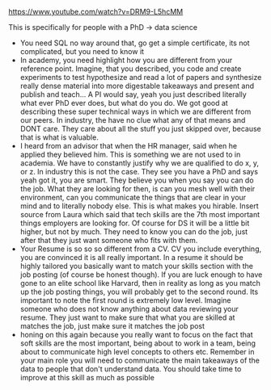 
https://www.youtube.com/watch?v=DRM9-L5hcMM

This is specifically for people with a PhD -> data science

- You need SQL no way around that, go get a simple certificate, its not complicated, but you need to know it
- In academy, you need highlight how you are different from your reference point. Imagine, that you described, you code and create experiments to test hypothesize and read a lot of papers and synthesize really dense material into more digestable takeaways and present and publish and teach... A PI would say, yeah you just described literally what ever PhD ever does, but what do you do. We got good at describing these super technical ways in which we are different from our peers. In industry, the have no clue what any of that means and DONT care. They care about all the stuff you just skipped over, because that is what is valuable. 
- I heard from an advisor that when the HR manager, said when he applied they believed him. This is something we are not used to in academia. We have to constantly justify why we are qualified to do x, y, or z. In industry this is not the case. They see you have a PhD and says yeah got it, you are smart. They believe you when you say you can do the job. What they are looking for then, is can you mesh well with their environment, can you communicate the things that are clear in your mind and to literally nobody else. This is what makes you hirable. Insert source from Laura which said that tech skills are the 7th most important things employers are looking for. Of course for DS it will be a little bit higher, but not by much. They need to know you can do the job, just after that they just want someone who fits with them.
- Your Resume is so so so different from a CV. CV you include everything, you are convinced it is all really important. In a resume it should be highly tailored you basically want to match your skills section with the job posting (of course be honest though). If you are luck enough to have gone to an elite school like Harvard, then in reality as long as you match up the job posting things, you will probably get to the second round. Its important to note the first round is extremely low level. Imagine someone who does not know anything about data reviewing your resume. They just want to make sure that what you are skilled at matches the job, just make sure it matches the job post
- honing on this again because you really want to focus on the fact that soft skills are the most important, being about to work in a team, being about to communicate high level concepts to others etc. Remember in your main role you will need to communicate the main takeaways of the data to people that don't understand data. You should take time to improve at this skill as much as possible


